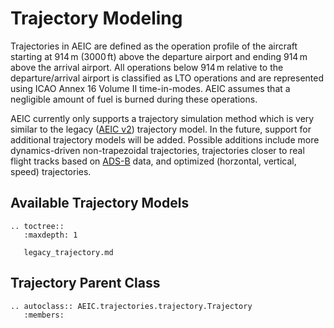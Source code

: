 # Trajectory Modeling

Trajectories in AEIC are defined as the operation profile of the aircraft starting at $914\,\text{m}$ 
($3000\,\text{ft}$) above the departure airport and ending $914\,\text{m}$ above the arrival airport. All
operations below $914\,\text{m}$ relative to the departure/arrival airport is classified as LTO 
operations and are represented using ICAO Annex 16 Volume II time-in-modes. AEIC assumes that 
a negligible amount of fuel is burned during these operations.

AEIC currently only supports a trajectory simulation method which is very similar to the 
legacy ([AEIC v2](<https://zenodo.org/records/6461767>)) trajectory model. In the future,
support for additional trajectory models will be added. Possible additions include more
dynamics-driven non-trapezoidal trajectories, trajectories closer to real flight tracks 
based on [ADS-B](<https://www.adsbexchange.com/>) data, and optimized (horzontal, vertical,
speed) trajectories.

## Available Trajectory Models

```{eval-rst}
.. toctree::
   :maxdepth: 1

   legacy_trajectory.md
```

## Trajectory Parent Class

```{eval-rst}
.. autoclass:: AEIC.trajectories.trajectory.Trajectory
   :members:
```